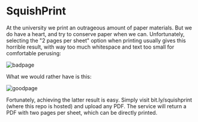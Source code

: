SquishPrint
===========

At the university we print an outrageous amount of paper materials. But we do have a heart, and try to conserve paper when we can.
Unfortunately, selecting the "2 pages per sheet" option when printing usually gives this horrible result, with way too much whitespace and text too small for comfortable perusing:

![badpage](https://f.cloud.github.com/assets/1329067/2212568/63d98d7a-99b4-11e3-8664-e249aa3d601a.png)

What we would rather have is this:

![goodpage](https://f.cloud.github.com/assets/1329067/2212569/654732d4-99b4-11e3-9299-ea639637eabe.png)

Fortunately, achieving the latter result is easy. Simply visit bit.ly/squishprint (where this repo is hosted) and upload any PDF.
The service will return a PDF with two pages per sheet, which can be directly printed.
